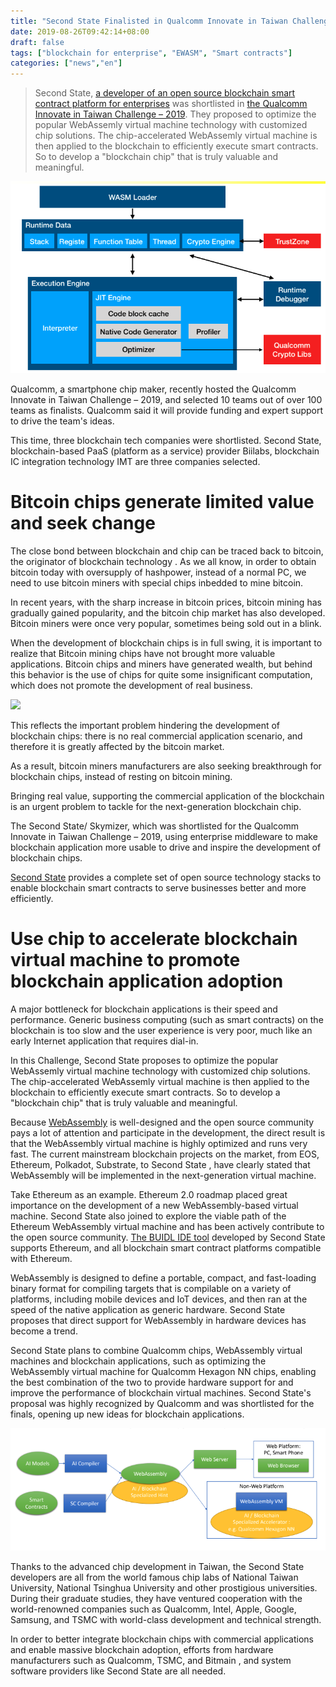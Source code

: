 ```yaml
---
title: "Second State Finalisted in Qualcomm Innovate in Taiwan Challenge, Driving the Blockchain Chips Revolution"
date: 2019-08-26T09:42:14+08:00
draft: false
tags: ["blockchain for enterprise", "EWASM", "Smart contracts"]
categories: ["news","en"]
---
```



>Second State, [a developer of an open source blockchain smart contract platform for enterprises](https://www.secondstate.io/) was shortlisted in [the Qualcomm Innovate in Taiwan Challenge – 2019](https://www.qualcomm.com/innovate-in-taiwan-challenge/2019). They proposed to optimize the popular WebAssemly virtual machine technology with customized chip solutions. The chip-accelerated WebAssemly virtual machine is then applied to the blockchain to efficiently execute smart contracts. So to develop a "blockchain chip" that is truly valuable and meaningful.

![](/images/20190826-wasm-01.png)

Qualcomm, a smartphone chip maker, recently hosted the Qualcomm Innovate in Taiwan Challenge – 2019, and selected 10 teams out of over 100 teams as finalists. Qualcomm said it will provide funding and expert support to drive the team's ideas.

This time, three blockchain tech companies were shortlisted. Second State, blockchain-based PaaS (platform as a service) provider Biilabs, blockchain IC integration technology IMT are three companies selected.

# Bitcoin chips generate limited value and seek change

The close bond between blockchain and chip  can be traced back to bitcoin, the originator of blockchain technology . As we all know, in order to obtain bitcoin today with oversupply of hashpower, instead of a normal PC, we need to use bitcoin miners with special chips inbedded to mine bitcoin.

In recent years, with the sharp increase in bitcoin prices, bitcoin mining has gradually gained popularity, and the bitcoin chip market has also developed. Bitcoin miners were once very popular, sometimes being sold out in a blink.

When the development of blockchain chips is in full swing, it is important to realize that Bitcoin mining chips have not brought more valuable applications. Bitcoin chips and miners have generated wealth, but behind this behavior is the use of chips for quite some insignificant computation, which does not promote the development of real business.

![](/images/20190826-wasm-03.png)

This reflects the important problem hindering the development of blockchain chips: there is no real commercial application scenario, and therefore it is greatly affected by the bitcoin market.

As a result, bitcoin miners manufacturers are also seeking breakthrough for blockchain chips, instead of resting on bitcoin mining.

Bringing real value, supporting the commercial application of the blockchain is an urgent problem to tackle for the next-generation blockchain chip.

The Second State/ Skymizer, which was shortlisted for the Qualcomm Innovate in Taiwan Challenge – 2019, using enterprise middleware to make blockchain application more usable to drive and inspire the development of blockchain chips.

[Second State](https://www.secondstate.io/) provides a complete set of open source technology stacks to enable blockchain smart contracts to serve businesses better and more efficiently.

# Use chip to accelerate blockchain virtual machine to promote blockchain application adoption

A major bottleneck for blockchain applications is their speed and performance. Generic business computing (such as smart contracts) on the blockchain is too slow and the user experience is very poor, much like an early Internet application that requires dial-in.

In this Challenge, Second State proposes to optimize the popular WebAssemly virtual machine technology with customized chip solutions. The chip-accelerated WebAssemly virtual machine is then applied to the blockchain to efficiently execute smart contracts. So to develop a "blockchain chip" that is truly valuable and meaningful.

Because [WebAssembly](https://webassembly.org/) is well-designed and the open source community pays a lot of attention and participate in the development, the direct result is that the WebAssembly virtual machine is highly optimized and runs very fast. The current mainstream blockchain projects on the market, from EOS, Ethereum, Polkadot, Substrate, to Second State , have clearly stated that WebAssembly will be implemented in the next-generation virtual machine.

Take Ethereum as an example. Ethereum 2.0 roadmap placed great importance on the development of a new WebAssembly-based virtual machine. Second State also joined to explore the viable path of the Ethereum WebAssembly virtual machine and has been actively contribute to the open source community. [The BUIDL IDE tool](https://buidl.secondstate.io/) developed by Second State supports Ethereum, and all blockchain smart contract platforms compatible with Ethereum. 

WebAssembly is designed to define a portable, compact, and fast-loading binary format for compiling targets that is compilable on a variety of platforms, including mobile devices and IoT devices, and then ran at the speed of the native application as generic hardware. Second State proposes that direct support for WebAssembly in hardware devices has become a trend.

Second State plans to combine Qualcomm chips, WebAssembly virtual machines and blockchain applications, such as optimizing the WebAssembly virtual machine for Qualcomm Hexagon NN chips, enabling the best combination of the two to provide hardware support for and improve the performance of blockchain virtual machines. Second State's proposal was highly recognized by Qualcomm and was shortlisted for the finals, opening up new ideas for blockchain applications.

![](/images/20190826-wasm-02.png)

Thanks to the advanced chip development in Taiwan, the Second State developers are all from the world famous chip labs of National Taiwan University, National Tsinghua University and other prostigious universities. During their graduate studies, they have ventured cooperation with the world-renowned companies such as Qualcomm, Intel, Apple, Google, Samsung, and TSMC  with world-class development and technical strength.

In order to better integrate blockchain chips with commercial applications and enable massive blockchain adoption, efforts from hardware manufacturers such as Qualcomm, TSMC, and Bitmain , and system software providers like Second State are all needed.
































